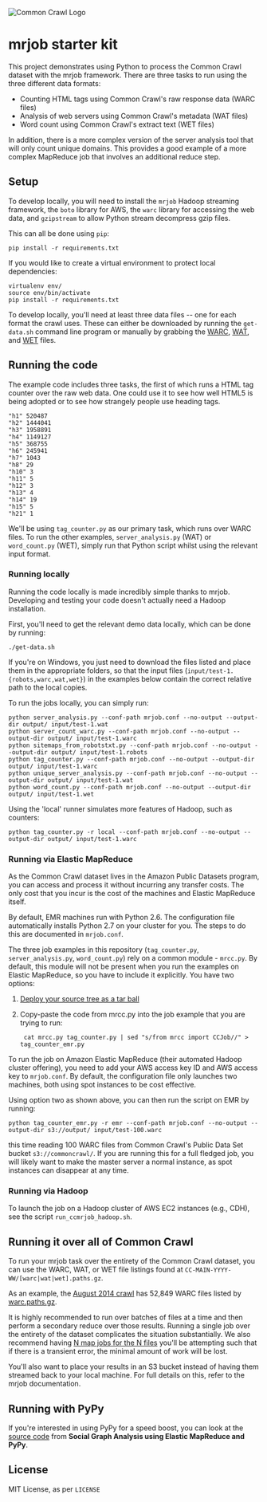 ![Common Crawl Logo](http://commoncrawl.org/wp-content/uploads/2016/12/logocommoncrawl.png)

# mrjob starter kit

This project demonstrates using Python to process the Common Crawl dataset with the mrjob framework.
There are three tasks to run using the three different data formats:

+ Counting HTML tags using Common Crawl's raw response data (WARC files)
+ Analysis of web servers using Common Crawl's metadata (WAT files)
+ Word count using Common Crawl's extract text (WET files)

In addition, there is a more complex version of the server analysis tool that will only count unique domains.
This provides a good example of a more complex MapReduce job that involves an additional reduce step.

## Setup

To develop locally, you will need to install the `mrjob` Hadoop streaming framework, the `boto` library for AWS, the `warc` library for accessing the web data, and `gzipstream` to allow Python stream decompress gzip files.

This can all be done using `pip`:

    pip install -r requirements.txt

If you would like to create a virtual environment to protect local dependencies:

    virtualenv env/
    source env/bin/activate
    pip install -r requirements.txt

To develop locally, you'll need at least three data files -- one for each format the crawl uses.
These can either be downloaded by running the `get-data.sh` command line program or manually by grabbing the [WARC](https://commoncrawl.s3.amazonaws.com/crawl-data/CC-MAIN-2014-35/segments/1408500800168.29/warc/CC-MAIN-20140820021320-00000-ip-10-180-136-8.ec2.internal.warc.gz), [WAT](https://commoncrawl.s3.amazonaws.com/crawl-data/CC-MAIN-2014-35/segments/1408500800168.29/wat/CC-MAIN-20140820021320-00000-ip-10-180-136-8.ec2.internal.warc.wat.gz), and [WET](https://commoncrawl.s3.amazonaws.com/crawl-data/CC-MAIN-2014-35/segments/1408500800168.29/wet/CC-MAIN-20140820021320-00000-ip-10-180-136-8.ec2.internal.warc.wet.gz) files.

## Running the code

The example code includes three tasks, the first of which runs a HTML tag counter over the raw web data.
One could use it to see how well HTML5 is being adopted or to see how strangely people use heading tags.

    "h1" 520487
    "h2" 1444041
    "h3" 1958891
    "h4" 1149127
    "h5" 368755
    "h6" 245941
    "h7" 1043
    "h8" 29
    "h10" 3
    "h11" 5
    "h12" 3
    "h13" 4
    "h14" 19
    "h15" 5
    "h21" 1

We'll be using `tag_counter.py` as our primary task, which runs over WARC files.
To run the other examples, `server_analysis.py` (WAT) or `word_count.py` (WET), simply run that Python script whilst using the relevant input format.

### Running locally

Running the code locally is made incredibly simple thanks to mrjob.
Developing and testing your code doesn't actually need a Hadoop installation.

First, you'll need to get the relevant demo data locally, which can be done by running:

    ./get-data.sh
    
If you're on Windows, you just need to download the files listed and place them in the appropriate folders, so that the input files (`input/test-1.{robots,warc,wat,wet}`) in the examples below contain the correct relative path to the local copies.

To run the jobs locally, you can simply run:

    python server_analysis.py --conf-path mrjob.conf --no-output --output-dir output/ input/test-1.wat
    python server_count_warc.py --conf-path mrjob.conf --no-output --output-dir output/ input/test-1.warc
    python sitemaps_from_robotstxt.py --conf-path mrjob.conf --no-output --output-dir output/ input/test-1.robots
    python tag_counter.py --conf-path mrjob.conf --no-output --output-dir output/ input/test-1.warc
    python unique_server_analysis.py --conf-path mrjob.conf --no-output --output-dir output/ input/test-1.wat
    python word_count.py --conf-path mrjob.conf --no-output --output-dir output/ input/test-1.wet

Using the 'local' runner simulates more features of Hadoop, such as counters:

    python tag_counter.py -r local --conf-path mrjob.conf --no-output --output-dir output/ input/test-1.warc

### Running via Elastic MapReduce

As the Common Crawl dataset lives in the Amazon Public Datasets program, you can access and process it without incurring any transfer costs.
The only cost that you incur is the cost of the machines and Elastic MapReduce itself.

By default, EMR machines run with Python 2.6.
The configuration file automatically installs Python 2.7 on your cluster for you.
The steps to do this are documented in `mrjob.conf`.

The three job examples in this repository (`tag_counter.py`, `server_analysis.py`, `word_count.py`) rely on a common module - `mrcc.py`.
By default, this module will not be present when you run the examples on Elastic MapReduce, so you have to include it explicitly.
You have two options:

1. [Deploy your source tree as a tar ball](http://pythonhosted.org/mrjob/guides/setup-cookbook.html#putting-your-source-tree-in-pythonpath)
2. Copy-paste the code from mrcc.py into the job example that you are trying to run:

        cat mrcc.py tag_counter.py | sed "s/from mrcc import CCJob//" > tag_counter_emr.py

To run the job on Amazon Elastic MapReduce (their automated Hadoop cluster offering), you need to add your AWS access key ID and AWS access key to `mrjob.conf`.
By default, the configuration file only launches two machines, both using spot instances to be cost effective.

Using option two as shown above, you can then run the script on EMR by running:

    python tag_counter_emr.py -r emr --conf-path mrjob.conf --no-output --output-dir s3://output/ input/test-100.warc

this time reading 100 WARC files from Common Crawl's Public Data Set bucket `s3://commoncrawl/`. If you are running this for a full fledged job, you will likely want to make the master server a normal instance, as spot instances can disappear at any time.

### Running via Hadoop

To launch the job on a Hadoop cluster of AWS EC2 instances (e.g., CDH), see the script `run_ccmrjob_hadoop.sh`.

## Running it over all of Common Crawl

To run your mrjob task over the entirety of the Common Crawl dataset, you can use the WARC, WAT, or WET file listings found at `CC-MAIN-YYYY-WW/[warc|wat|wet].paths.gz`.

As an example, the [August 2014 crawl](http://commoncrawl.org/august-2014-crawl-data-available/) has 52,849 WARC files listed by [warc.paths.gz](https://commoncrawl.s3.amazonaws.com/crawl-data/CC-MAIN-2014-35/warc.paths.gz).

It is highly recommended to run over batches of files at a time and then perform a secondary reduce over those results.
Running a single job over the entirety of the dataset complicates the situation substantially.
We also recommend having [N map jobs for the N files](https://groups.google.com/forum/#!topic/mrjob/o9t5FrgkMCs) you'll be attempting such that if there is a transient error, the minimal amount of work will be lost.

You'll also want to place your results in an S3 bucket instead of having them streamed back to your local machine.
For full details on this, refer to the mrjob documentation.

## Running with PyPy

If you're interested in using PyPy for a speed boost, you can look at the [source code](https://github.com/mcroydon/social-graph-analysis) from **Social Graph Analysis using Elastic MapReduce and PyPy**.

## License

MIT License, as per `LICENSE`

